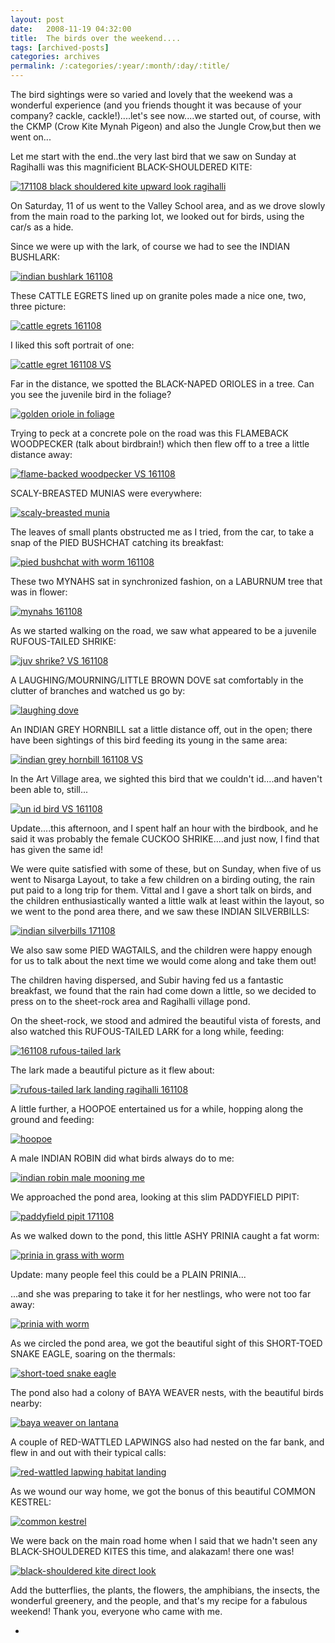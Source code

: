 ```yaml
---
layout: post
date:	2008-11-19 04:32:00
title:  The birds over the weekend....
tags: [archived-posts]
categories: archives
permalink: /:categories/:year/:month/:day/:title/
---
```

The bird sightings were so varied and lovely that the weekend was a wonderful experience (and you friends thought it was because of your company? cackle, cackle!)....let's see now....we started out, of course, with the CKMP (Crow Kite Mynah Pigeon) and also the Jungle Crow,but then we went on...

Let me start with the end..the very last bird that we saw on Sunday at Ragihalli was this magnificient BLACK-SHOULDERED KITE:


<a href="http://s297.photobucket.com/albums/mm205/depontis/?action=view&current=IMG_9064.jpg" target="_blank"><img src="http://i297.photobucket.com/albums/mm205/depontis/IMG_9064.jpg" border="0" alt="171108 black shouldered kite upward look ragihalli"></a>




<lj-cut text="a wide variety of birds on both days">


On Saturday, 11 of us went to the Valley School area, and as we drove slowly from the main road to the parking lot, we looked out for birds, using the car/s as a hide.

Since we were up with the lark, of course we had to see the INDIAN BUSHLARK:

<a href="http://s297.photobucket.com/albums/mm205/depontis/?action=view&current=IMG_8813.jpg" target="_blank"><img src="http://i297.photobucket.com/albums/mm205/depontis/IMG_8813.jpg" border="0" alt="indian bushlark 161108"></a>

These CATTLE EGRETS lined up on granite poles made a nice one, two, three picture:


<a href="http://s297.photobucket.com/albums/mm205/depontis/?action=view&current=IMG_8681.jpg" target="_blank"><img src="http://i297.photobucket.com/albums/mm205/depontis/IMG_8681.jpg" border="0" alt="cattle egrets 161108"></a>


I liked this  soft portrait of one:

<a href="http://s297.photobucket.com/albums/mm205/depontis/?action=view&current=IMG_8654.jpg" target="_blank"><img src="http://i297.photobucket.com/albums/mm205/depontis/IMG_8654.jpg" border="0" alt="cattle egret 161108 VS"></a>


Far in the distance, we spotted the BLACK-NAPED ORIOLES in a tree. Can you see the juvenile bird in the foliage?



<a href="http://s297.photobucket.com/albums/mm205/depontis/?action=view&current=IMG_8677.jpg" target="_blank"><img src="http://i297.photobucket.com/albums/mm205/depontis/IMG_8677.jpg" border="0" alt="golden oriole in foliage"></a>

Trying to peck at a concrete pole on the road was this FLAMEBACK WOODPECKER (talk about birdbrain!) which then flew off to a tree a little distance away:



<a href="http://s297.photobucket.com/albums/mm205/depontis/?action=view&current=IMG_8666.jpg" target="_blank"><img src="http://i297.photobucket.com/albums/mm205/depontis/IMG_8666.jpg" border="0" alt="flame-backed woodpecker VS 161108"></a>

SCALY-BREASTED MUNIAS were everywhere:

<a href="http://s297.photobucket.com/albums/mm205/depontis/?action=view&current=IMG_8674.jpg" target="_blank"><img src="http://i297.photobucket.com/albums/mm205/depontis/IMG_8674.jpg" border="0" alt="scaly-breasted munia"></a>


The leaves of small plants obstructed me as I tried, from the car, to take a snap of the PIED BUSHCHAT catching its breakfast:


<a href="http://s297.photobucket.com/albums/mm205/depontis/?action=view&current=IMG_8651.jpg" target="_blank"><img src="http://i297.photobucket.com/albums/mm205/depontis/IMG_8651.jpg" border="0" alt="pied bushchat with worm 161108"></a>


These two MYNAHS sat in synchronized fashion, on a LABURNUM tree that was in flower:


<a href="http://s297.photobucket.com/albums/mm205/depontis/?action=view&current=IMG_8686.jpg" target="_blank"><img src="http://i297.photobucket.com/albums/mm205/depontis/IMG_8686.jpg" border="0" alt="mynahs 161108"></a>

As we started walking on the road, we saw what appeared to be a juvenile RUFOUS-TAILED SHRIKE:


<a href="http://s297.photobucket.com/albums/mm205/depontis/?action=view&current=IMG_8697.jpg" target="_blank"><img src="http://i297.photobucket.com/albums/mm205/depontis/IMG_8697.jpg" border="0" alt="juv shrike? VS 161108"></a>


A LAUGHING/MOURNING/LITTLE BROWN DOVE sat comfortably in the clutter of branches and watched us go by:

<a href="http://s297.photobucket.com/albums/mm205/depontis/?action=view&current=IMG_8704.jpg" target="_blank"><img src="http://i297.photobucket.com/albums/mm205/depontis/IMG_8704.jpg" border="0" alt="laughing dove"></a>



An INDIAN GREY HORNBILL sat a little distance off, out in the open; there have been sightings of this bird feeding its young in the same area:


<a href="http://s297.photobucket.com/albums/mm205/depontis/?action=view&current=IMG_8711.jpg" target="_blank"><img src="http://i297.photobucket.com/albums/mm205/depontis/IMG_8711.jpg" border="0" alt="indian grey hornbill 161108 VS"></a>

In the Art Village area, we sighted this bird that we couldn't id....and haven't been able to, still...


<a href="http://s297.photobucket.com/albums/mm205/depontis/?action=view&current=IMG_8762-1.jpg" target="_blank"><img src="http://i297.photobucket.com/albums/mm205/depontis/IMG_8762-1.jpg" border="0" alt="un id bird VS 161108"></a>

Update....this afternoon, <LJ user="yathin"> and I spent half an hour with the birdbook, and he said it was probably the female CUCKOO SHRIKE....and just now, I find that <LJ user="prasis"> has given the same id!


We were quite satisfied with some of these, but on Sunday, when five of us went to Nisarga Layout, to take a few children on a birding outing, the rain put paid to a long trip for them. Vittal and I gave a short talk on birds, and the children enthusiastically wanted a little walk at least within the layout, so we went to the pond area there, and we saw these INDIAN SILVERBILLS:



<a href="http://s297.photobucket.com/albums/mm205/depontis/?action=view&current=IMG_8801.jpg" target="_blank"><img src="http://i297.photobucket.com/albums/mm205/depontis/IMG_8801.jpg" border="0" alt="indian silverbills 171108"></a>


We also saw some PIED WAGTAILS, and the children were happy enough for us to talk about the next time we would come along and take them out!

The children having dispersed, and Subir having fed us a fantastic breakfast, we found that the rain had come down a little, so we decided to press on to the sheet-rock area and Ragihalli village pond.

On the sheet-rock, we stood and admired the beautiful vista of forests, and also watched this RUFOUS-TAILED LARK for a long while, feeding:



<a href="http://s297.photobucket.com/albums/mm205/depontis/?action=view&current=IMG_8886.jpg" target="_blank"><img src="http://i297.photobucket.com/albums/mm205/depontis/IMG_8886.jpg" border="0" alt="161108 rufous-tailed lark"></a>


The lark made a beautiful picture as it flew about:

<a href="http://s297.photobucket.com/albums/mm205/depontis/?action=view&current=IMG_8894.jpg" target="_blank"><img src="http://i297.photobucket.com/albums/mm205/depontis/IMG_8894.jpg" border="0" alt="rufous-tailed lark landing ragihalli 161108"></a>



A little further, a HOOPOE entertained us for a while, hopping along the ground and feeding:


<a href="http://s297.photobucket.com/albums/mm205/depontis/?action=view&current=IMG_8822.jpg" target="_blank"><img src="http://i297.photobucket.com/albums/mm205/depontis/IMG_8822.jpg" border="0" alt="hoopoe"></a>

A male INDIAN ROBIN did what birds always do to me:


<a href="http://s297.photobucket.com/albums/mm205/depontis/?action=view&current=IMG_8978.jpg" target="_blank"><img src="http://i297.photobucket.com/albums/mm205/depontis/IMG_8978.jpg" border="0" alt="indian robin male mooning me"></a>

We approached the pond area, looking at this slim PADDYFIELD PIPIT:


<a href="http://s297.photobucket.com/albums/mm205/depontis/?action=view&current=IMG_8990.jpg" target="_blank"><img src="http://i297.photobucket.com/albums/mm205/depontis/IMG_8990.jpg" border="0" alt="paddyfield pipit 171108"></a>

As we walked down to the pond, this little ASHY PRINIA caught a fat worm:

<a href="http://s297.photobucket.com/albums/mm205/depontis/?action=view&current=IMG_8949.jpg" target="_blank"><img src="http://i297.photobucket.com/albums/mm205/depontis/IMG_8949.jpg" border="0" alt="prinia in grass with worm"></a>


Update: many people feel this could be a PLAIN PRINIA...


...and she was preparing to take it for her nestlings, who were not too far away:


<a href="http://s297.photobucket.com/albums/mm205/depontis/?action=view&current=IMG_8953.jpg" target="_blank"><img src="http://i297.photobucket.com/albums/mm205/depontis/IMG_8953.jpg" border="0" alt="prinia with worm"></a>


As we circled the pond area, we got the beautiful sight of this SHORT-TOED SNAKE EAGLE, soaring on the thermals:


<a href="http://s297.photobucket.com/albums/mm205/depontis/?action=view&current=IMG_8997.jpg" target="_blank"><img src="http://i297.photobucket.com/albums/mm205/depontis/IMG_8997.jpg" border="0" alt="short-toed snake eagle"></a>

The pond also had a colony of BAYA WEAVER nests, with the beautiful birds nearby:


<a href="http://s297.photobucket.com/albums/mm205/depontis/?action=view&current=IMG_9007.jpg" target="_blank"><img src="http://i297.photobucket.com/albums/mm205/depontis/IMG_9007.jpg" border="0" alt="baya weaver on lantana"></a>

A couple of RED-WATTLED LAPWINGS also had nested on the far bank, and flew in and out with their typical calls:


<a href="http://s297.photobucket.com/albums/mm205/depontis/?action=view&current=IMG_9028.jpg" target="_blank"><img src="http://i297.photobucket.com/albums/mm205/depontis/IMG_9028.jpg" border="0" alt="red-wattled lapwing habitat landing"></a>


As we wound our way home, we got the bonus of this beautiful COMMON KESTREL:


<a href="http://s297.photobucket.com/albums/mm205/depontis/?action=view&current=IMG_8933-1.jpg" target="_blank"><img src="http://i297.photobucket.com/albums/mm205/depontis/IMG_8933-1.jpg" border="0" alt="common kestrel"></a>

</lj-cut>

We were back on the main road home when I said that we hadn't seen any BLACK-SHOULDERED KITES this time, and alakazam! there one was!


<a href="http://s297.photobucket.com/albums/mm205/depontis/?action=view&current=IMG_9061.jpg" target="_blank"><img src="http://i297.photobucket.com/albums/mm205/depontis/IMG_9061.jpg" border="0" alt="black-shouldered kite direct look"></a>


Add the butterflies, the plants, the flowers, the amphibians, the insects, the wonderful greenery, and the people, and that's my recipe for a fabulous weekend! Thank you, everyone who came with me.



*
